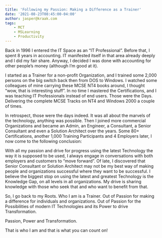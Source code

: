 ```yaml
---
title: 'Following my Passion: Making a Difference as a Trainer'
date: '2021-08-23T08:45:00-04:00'
author: jasper@kraak.com
tags:
    - MCT
    - MSLearning
    - Productivity
---
```


Back in 1996 I entered the IT Space as an “IT Professional”. Before that, I spent 8 years in accounting. IT manifested itself in that area already deeply and I did my fair share. Anyway, I decided I was done with accounting for other people’s money (although I’m good at it).

I started as a Trainer for a non-profit Organization, and I trained some 2,000 persons on the big switch back then from DOS to Windows. I watched some colleagues of mine carrying these MCSE NT4 books around, I thought “wow, that is interesting stuff”. In no time I mastered the Certifications, and I was teaching IT Professionals instead of end users. Those were the Days. Delivering the complete MCSE Tracks on NT4 and Windows 2000 a couple of times.

In retrospect, those were the days indeed. It was all about the marvels of the technology, anything was possible. Then I joined more commercial Organizations and became an Admin, an Engineer, a Consultant, a Senior Consultant and even a Solution Architect over the years. Some 80+ Certifications, another 1,000 Training Participants and 4 Employers later, I now come to the following conclusion:

With all my passion and drive for progress using the latest Technology the way it is supposed to be used, I always engage in conversations with both employers and customers to “move forward”. Of late, I discovered that Senior Consultant or Solution Architect may not be my best way of making people and organizations successful where they want to be successful. I believe the biggest stop on using the latest and greatest Technology is the Knowledge Gap, on all levels in all organizations. My drive is sharing knowledge with those who seek that and who want to benefit from that.

So, I go back to my Roots. Who I am is a Trainer. Out of Passion for making a difference for individuals and organizations. Out of Passion for the Possibilities of modern IT Technologies and its Power to drive Transformation.

Passion, Power and Transformation.

That is who I am and that is what you can count on!